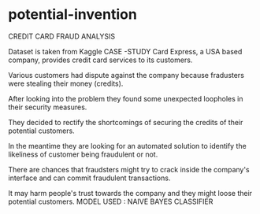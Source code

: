 # potential-invention
CREDIT CARD FRAUD ANALYSIS



Dataset is taken from Kaggle 
CASE -STUDY
Card Express, a USA based company, provides credit card services to its customers.

Various customers had dispute against the company because fradusters were stealing their money (credits).

After looking into the problem they found some unexpected loopholes in their security measures.

They decided to rectify the shortcomings of securing the credits of their potential customers.

In the meantime they are looking for an automated solution to identify the likeliness of customer being fraudulent or not.

There are chances that fraudsters might try to crack inside the company's interface and can commit fraudulent transactions.

It may harm people's trust towards the company and they might loose their potential customers.
MODEL USED : NAIVE BAYES CLASSIFIER
